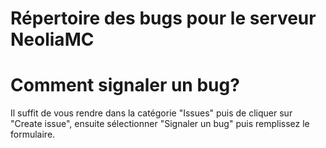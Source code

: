 # Répertoire des bugs pour le serveur NeoliaMC

# Comment signaler un bug?

Il suffit de vous rendre dans la catégorie "Issues" puis de cliquer sur "Create issue", ensuite sélectionner "Signaler un bug" puis remplissez le formulaire.
